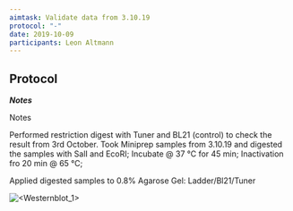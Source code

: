 ```yaml
---
aimtask: Validate data from 3.10.19 
protocol: "-"
date: 2019-10-09  
participants: Leon Altmann
---    
```

## Protocol  
  
_**Notes**_

Notes

Performed restriction digest with Tuner and BL21 (control) to check the result from 3rd October.
Took Miniprep samples from 3.10.19 and digested the samples with SalI and EcoRI;
Incubate @ 37 °C for 45 min;
Inactivation fro 20 min @ 65 °C;

Applied digested samples to 0.8% Agarose Gel:
Ladder/Bl21/Tuner

![<Westernblot_1>](/labjournal-entries/images/d57c97c0-85f0-4e0c-8171-5f10e47b804f.jfif)

